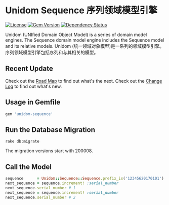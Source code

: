 # Unidom Sequence 序列领域模型引擎

[![License](https://img.shields.io/badge/license-MIT-green.svg)](http://opensource.org/licenses/MIT)
[![Gem Version](https://badge.fury.io/rb/unidom-sequence.svg)](https://badge.fury.io/rb/unidom-sequence)
[![Dependency Status](https://gemnasium.com/badges/github.com/topbitdu/unidom-sequence.svg)](https://gemnasium.com/github.com/topbitdu/unidom-sequence)

Unidom (UNIfied Domain Object Model) is a series of domain model engines. The Sequence domain model engine includes the Sequence model and its relative models.
Unidom (统一领域对象模型)是一系列的领域模型引擎。序列领域模型引擎包括序列和与其相关的模型。



## Recent Update

Check out the [Road Map](ROADMAP.md) to find out what's the next.
Check out the [Change Log](CHANGELOG.md) to find out what's new.



## Usage in Gemfile

```ruby
gem 'unidom-sequence'
```



## Run the Database Migration

```shell
rake db:migrate
```
The migration versions start with 200008.



## Call the Model

```ruby
sequence      = Unidom::Sequence::Sequence.prefix_is('12345620170101').sequentiality_coded_as('FLNO').first_or_create!
next_sequence = sequence.increment! :serial_number
next_sequence.serial_number # 1
next_sequence = sequence.increment! :serial_number
next_sequence.serial_number # 2
```
